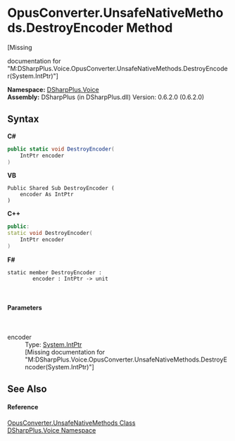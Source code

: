 # OpusConverter.UnsafeNativeMethods.DestroyEncoder Method 
 

\[Missing <summary> documentation for "M:DSharpPlus.Voice.OpusConverter.UnsafeNativeMethods.DestroyEncoder(System.IntPtr)"\]

**Namespace:**&nbsp;<a href="721897d8-8fb1-1e49-ffd9-d615b59914fb">DSharpPlus.Voice</a><br />**Assembly:**&nbsp;DSharpPlus (in DSharpPlus.dll) Version: 0.6.2.0 (0.6.2.0)

## Syntax

**C#**<br />
``` C#
public static void DestroyEncoder(
	IntPtr encoder
)
```

**VB**<br />
``` VB
Public Shared Sub DestroyEncoder ( 
	encoder As IntPtr
)
```

**C++**<br />
``` C++
public:
static void DestroyEncoder(
	IntPtr encoder
)
```

**F#**<br />
``` F#
static member DestroyEncoder : 
        encoder : IntPtr -> unit 

```

<br />

#### Parameters
&nbsp;<dl><dt>encoder</dt><dd>Type: <a href="http://msdn2.microsoft.com/en-us/library/5he14kz8" target="_blank">System.IntPtr</a><br />\[Missing <param name="encoder"/> documentation for "M:DSharpPlus.Voice.OpusConverter.UnsafeNativeMethods.DestroyEncoder(System.IntPtr)"\]</dd></dl>

## See Also


#### Reference
<a href="b8666221-a414-16f6-cb86-86e7d955168b">OpusConverter.UnsafeNativeMethods Class</a><br /><a href="721897d8-8fb1-1e49-ffd9-d615b59914fb">DSharpPlus.Voice Namespace</a><br />
